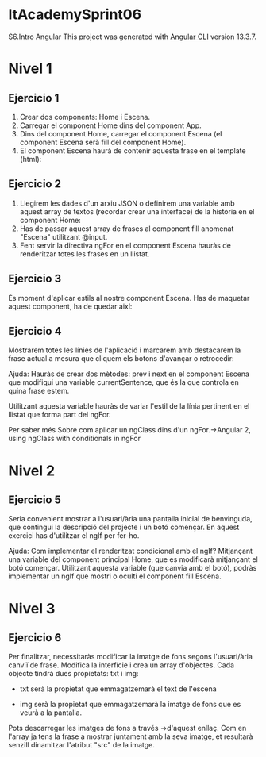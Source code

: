 # ItAcademySprint06
S6.Intro Angular
This project was generated with [Angular CLI](https://github.com/angular/angular-cli) version 13.3.7.

# Nivel 1 
## Ejercicio 1 
1. Crear dos components: Home i Escena.
2. Carregar el component Home dins del component App.
3. Dins del component Home, carregar el component Escena (el component Escena serà fill del component Home).
4. El component Escena haurà de contenir aquesta frase en el template (html):
## Ejercicio 2
1. Llegirem les dades d'un arxiu JSON o definirem una variable amb aquest array de textos (recordar crear una interface) de la història en el component Home:
2. Has de passar aquest array de frases al component fill anomenat "Escena" utilitzant @input.
3. Fent servir la directiva ngFor en el component Escena hauràs de renderitzar totes les frases en un llistat.
## Ejercicio 3
És moment d'aplicar estils al nostre component Escena. Has de maquetar aquest component, ha de quedar així:
## Ejercicio 4
Mostrarem totes les línies de l'aplicació i marcarem amb destacarem la frase actual a mesura que cliquem els botons d'avançar o retrocedir:

Ajuda: Hauràs de crear dos mètodes: prev i next en el component Escena que modifiqui una variable currentSentence, que és la que controla en quina frase estem.

Utilitzant aquesta variable hauràs de variar l'estil de la línia pertinent en el llistat que forma part del ngFor.
 
 Per saber més
Sobre com aplicar un ngClass dins d'un ngFor.->Angular 2, using ngClass with conditionals in ngFor
# Nivel 2
## Ejercicio 5
Seria convenient mostrar a l'usuari/ària una pantalla inicial de benvinguda, que contingui la descripció del projecte i un botó començar. En aquest exercici has d'utilitzar el ngIf per fer-ho.

Ajuda: Com implementar el renderitzat condicional amb el ngIf? Mitjançant una variable del component principal Home, que es modificarà mitjançant el botó començar. Utilitzant aquesta variable (que canvia amb el botó), podràs implementar un ngIf que mostri o oculti el component fill Escena.
# Nivel 3
## Ejercicio 6
Per finalitzar, necessitaràs modificar la imatge de fons segons l'usuari/ària canviï de frase. 
Modifica la interfície i crea un array d'objectes. Cada objecte tindrà dues propietats: txt i img:

- txt serà la propietat que emmagatzemarà el text de l'escena

- img serà la propietat que emmagatzemarà la imatge de fons que es veurà a la pantalla.

Pots descarregar les imatges de fons a través ->d'aquest enllaç.
Com en l'array ja tens la frase a mostrar juntament amb la seva imatge, et resultarà senzill dinamitzar l'atribut "src" de la imatge.